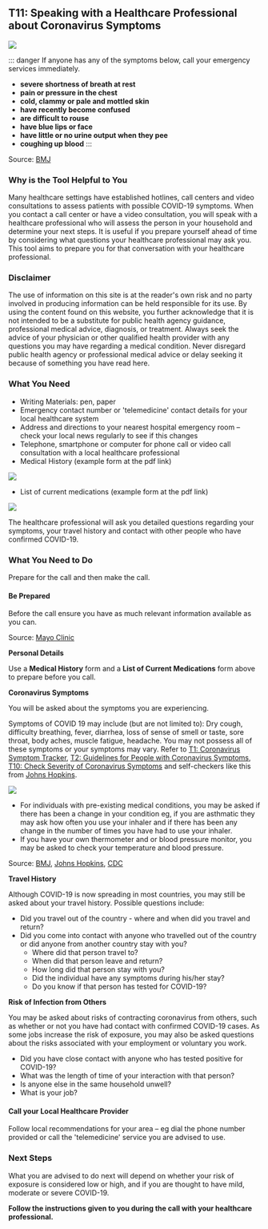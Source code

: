 ## T11: Speaking with a Healthcare Professional about Coronavirus Symptoms

<a href="/T11_Speaking_with_healthcare_professional_V4.pdf" target="_blank">
    <img class="downloadtools" src="/download-tools.png" />
</a>

::: danger If anyone has any of the symptoms below, call your emergency services immediately.

- **severe shortness of breath at rest**
- **pain or pressure in the chest**
- **cold, clammy or pale and mottled skin**
- **have recently become confused**
- **are difficult to rouse**
- **have blue lips or face**
- **have little or no urine output when they pee**
- **coughing up blood**
:::

Source: [BMJ](https://www.bmj.com/content/368/bmj.m1182)

### Why is the Tool Helpful to You

Many healthcare settings have established hotlines, call centers and video consultations to assess patients with possible COVID-19 symptoms. When you contact a call center or have a video consultation, you will speak with a healthcare professional who will assess the person in your household and determine your next steps. It is useful if you prepare yourself ahead of time by considering what questions your healthcare professional may ask you.  This tool aims to prepare you for that conversation with your healthcare professional.

### Disclaimer

The use of information on this site is at the reader's own risk and no party involved in producing information can be held responsible for its use. By using the content found on this website, you further acknowledge that it is not intended to be a substitute for public health agency guidance, professional medical advice, diagnosis, or treatment. Always seek the advice of your physician or other qualified health provider with any questions you may have regarding a medical condition. Never disregard public health agency or professional medical advice or delay seeking it because of something you have read here.

### What You Need

- Writing Materials: pen, paper
- Emergency contact number or 'telemedicine' contact details for your local healthcare system
- Address and directions to your nearest hospital emergency room – check your local news regularly to see if this changes
- Telephone, smartphone or computer for phone call or video call consultation with a local healthcare professional
- Medical History (example form at the pdf link)

<a href="http://cfpulmonary.com/wp-content/uploads/2013/01/New-Patient-Packs-Med-Hx.pdf" target="_blank">
    <img class="downloadtools" src="/pdf.png" />
</a>

- List of current medications (example form at the pdf link)

<a href="http://medsandaging.com/downloads/PersonalMedList.pdf" target="_blank">
    <img class="downloadtools" src="/pdf.png" />
</a>

The healthcare professional will ask you detailed questions regarding your symptoms, your travel history and contact with other people who have confirmed COVID-19.

### What You Need to Do

Prepare for the call and then make the call.

#### Be Prepared

Before the call ensure you have as much relevant information available as you can.

Source: [Mayo Clinic](https://www.mayoclinic.org/diseases-conditions/coronavirus/diagnosis-treatment/drc-20479976)

**Personal Details**

Use a **Medical History** form and a **List of Current Medications** form above to prepare before you call.

**Coronavirus Symptoms**

You will be asked about the symptoms you are experiencing.

Symptoms of COVID 19 may include (but are not limited to): Dry cough, difficulty breathing, fever, diarrhea, loss of sense of smell or taste, sore throat, body aches, muscle fatigue, headache. You may not possess all of these symptoms or your symptoms may vary. Refer to [T1: Coronavirus Symptom Tracker](/f1-preparing-for-coronavirus-lock-down.html#t1_coronavirus_symptom_tracker),  [T2: Guidelines for People with Coronavirus Symptoms](/f1-preparing-for-coronavirus-lock-down.html#t2_guidelines_for_people_with_coronavirus_symptoms),  [T10: Check Severity of Coronavirus Symptoms](/f2-living-in-a-household-with-someone-with-coronavirus-symptoms.html#T10-Coronavirus-symptom-severity-checker) and self-checkers like this from [Johns Hopkins](https://www.hopkinsmedicine.org/coronavirus/covid-19-self-checker.html).

<a href="https://www.hopkinsmedicine.org/coronavirus/covid-19-self-checker.html" target="_blank">
    <img class="downloadtools" src="/johns_hopkins_Coronavirus_Self_Checker.jpg" />
</a>

- For individuals with pre-existing medical conditions, you may be asked if there has been a change in your condition eg, if you are asthmatic they may ask how often you use your inhaler and if there has been any change in the number of times you have had to use your inhaler.
- If you have your own thermometer and or blood pressure monitor, you may be asked to check your temperature and blood pressure.

Source: [BMJ](https://www.bmj.com/content/368/bmj.m1182), [Johns Hopkins](https://www.hopkinsmedicine.org/coronavirus/covid-19-self-checker.html), [CDC](https://www.cdc.gov/coronavirus/2019-ncov/hcp/phone-guide/index.html)

**Travel History**

Although COVID-19 is now spreading in most countries, you may still be asked about your travel history. Possible questions include:

- Did you travel out of the country - where and when did you travel and return?
- Did you come into contact with anyone who travelled out of the country or did anyone from another country stay with you?
  - Where did that person travel to?
  - When did that person leave and return?
  - How long did that person stay with you?
  - Did the individual have any symptoms during his/her stay?
  - Do you know if that person has tested for COVID-19?

**Risk of Infection from Others**

You may be asked about risks of contracting coronavirus from others, such as whether or not you have had contact with confirmed COVID-19 cases. As some jobs increase the risk of exposure, you may also be asked questions about the risks associated with your employment or voluntary you work.

- Did you have close contact with anyone who has tested positive for COVID-19?
- What was the length of time of your interaction with that person?
- Is anyone else in the same household unwell?
- What is your job?

#### Call your Local Healthcare Provider

Follow local recommendations for your area – eg dial the phone number provided or call the 'telemedicine' service you are advised to use.

### Next Steps

What you are advised to do next will depend on whether your risk of exposure is considered low or high, and if you are thought to have mild, moderate or severe COVID-19.

**Follow the instructions given to you during the call with your healthcare professional.**
